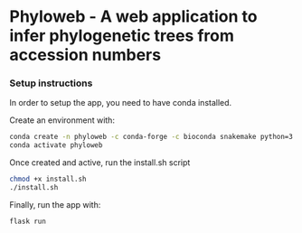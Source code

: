 # Phyloweb - A web application to infer phylogenetic trees from accession numbers

### Setup instructions
In order to setup the app, you need to have conda installed.

Create an environment with:
```bash
conda create -n phyloweb -c conda-forge -c bioconda snakemake python=3.8.3 -y
conda activate phyloweb
```

Once created and active, run the install.sh script
```bash
chmod +x install.sh
./install.sh
```

Finally, run the app with:

```bash
flask run
```
